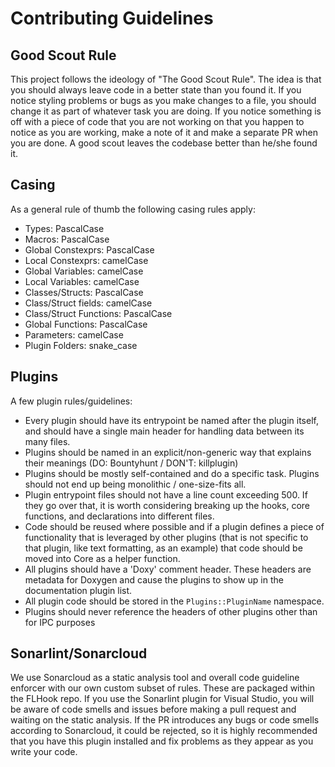 # Contributing Guidelines

## Good Scout Rule

This project follows the ideology of "The Good Scout Rule". The idea is that you should always leave code in a better state than you found it. If you notice styling problems or bugs as you make changes to a file, you should change it as part of whatever task you are doing. If you notice something is off with a piece of code that you are not working on that you happen to notice as you are working, make a note of it and make a separate PR when you are done. A good scout leaves the codebase better than he/she found it.

## Casing

As a general rule of thumb the following casing rules apply:
- Types: PascalCase
- Macros: PascalCase
- Global Constexprs: PascalCase
- Local Constexprs: camelCase
- Global Variables: camelCase
- Local Variables: camelCase
- Classes/Structs: PascalCase
- Class/Struct fields: camelCase
- Class/Struct Functions: PascalCase
- Global Functions: PascalCase
- Parameters: camelCase
- Plugin Folders: snake_case


## Plugins

A few plugin rules/guidelines:
- Every plugin should have its entrypoint be named after the plugin itself, and should have a single main header for handling data between its many files.
- Plugins should be named in an explicit/non-generic way that explains their meanings (DO: Bountyhunt / DON'T: killplugin)
- Plugins should be mostly self-contained and do a specific task. Plugins should not end up being monolithic / one-size-fits all.
- Plugin entrypoint files should not have a line count exceeding 500. If they go over that, it is worth considering breaking up the hooks, core functions, and declarations into different files.
- Code should be reused where possible and if a plugin defines a piece of functionality that is leveraged by other plugins (that is not specific to that plugin, like text formatting, as an example) that code should be moved into Core as a helper function.
- All plugins should have a 'Doxy' comment header. These headers are metadata for Doxygen and cause the plugins to show up in the documentation plugin list.
- All plugin code should be stored in the `Plugins::PluginName` namespace.
- Plugins should never reference the headers of other plugins other than for IPC purposes

## Sonarlint/Sonarcloud

We use Sonarcloud as a static analysis tool and overall code guideline enforcer with our own custom subset of rules. These are packaged within the FLHook repo. If you use the Sonarlint plugin for Visual Studio, you will be aware of code smells and issues before making a pull request and waiting on the static analysis. If the PR introduces any bugs or code smells according to Sonarcloud, it could be rejected, so it is highly recommended that you have this plugin installed and fix problems as they appear as you write your code.